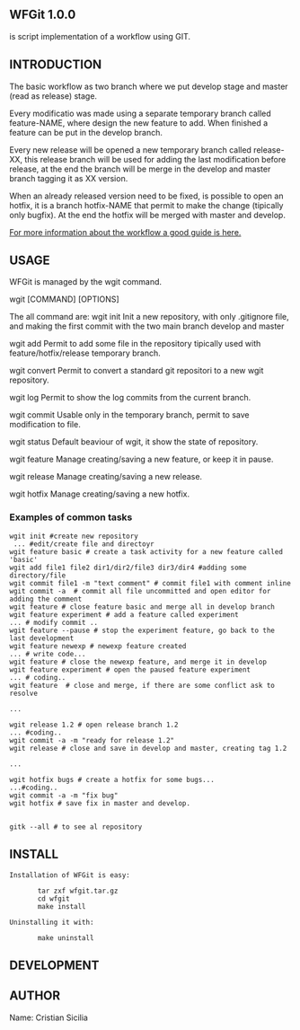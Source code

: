 
##                WFGit 1.0.0

is script implementation of a workflow using GIT.

##   INTRODUCTION

The basic workflow as two branch where we put develop stage
and master (read as release) stage.

Every modificatio was made using a separate temporary branch
called feature-NAME, where design the new feature to add.
When finished a feature can be put in the develop branch.

Every new release will be opened a new temporary branch
called release-XX, this release branch will be used for
adding the last modification before release, at the end
the branch will be merge in the develop and master branch
tagging it as XX version.

When an already released version need to be fixed, is
possible to open an hotfix, it is a branch hotfix-NAME
that permit to make the change (tipically only bugfix).
At the end the hotfix will be merged with master and develop.

[For more information about the workflow a good guide is here.](http://nvie.com/posts/a-successful-git-branching-model/)


##   USAGE
WFGit is managed by the wgit command.

wgit [COMMAND] [OPTIONS]

The all command are:
   wgit init        Init a new repository, with only .gitignore
                    file, and making the first commit with the
                    two main branch develop and master

   wgit add         Permit to add some file in the repository
                    tipically used with feature/hotfix/release
                    temporary branch.
                   
   wgit convert     Permit to convert a standard git repositori to 
                    a new wgit repository.

   wgit log         Permit to show the log commits from the current
                    branch.

   wgit commit      Usable only in the temporary branch, permit to save
                    modification to file.

   wgit status      Default beaviour of wgit, it show the state of repository.

   wgit feature     Manage creating/saving a new feature, or keep it in pause.

   wgit release     Manage creating/saving a new release.

   wgit hotfix      Manage creating/saving a new hotfix.


### Examples of common tasks


	wgit init #create new repository
	 ... #edit/create file and directoyr
	wgit feature basic # create a task activity for a new feature called 'basic'
	wgit add file1 file2 dir1/dir2/file3 dir3/dir4 #adding some directory/file
	wgit commit file1 -m "text comment" # commit file1 with comment inline
	wgit commit -a  # commit all file uncommitted and open editor for adding the comment
	wgit feature # close feature basic and merge all in develop branch
	wgit feature experiment # add a feature called experiment
	... # modify commit ..
	wgit feature --pause # stop the experiment feature, go back to the last development
	wgit feature newexp # newexp feature created
	... # write code...
	wgit feature # close the newexp feature, and merge it in develop
	wgit feature experiment # open the paused feature experiment
	... # coding..
	wgit feature  # close and merge, if there are some conflict ask to resolve

	...

	wgit release 1.2 # open release branch 1.2
	... #coding..
	wgit commit -a -m "ready for release 1.2"
	wgit release # close and save in develop and master, creating tag 1.2

	...

	wgit hotfix bugs # create a hotfix for some bugs...
	...#coding..
	wgit commit -a -m "fix bug"
	wgit hotfix # save fix in master and develop.


	gitk --all # to see al repository


##   INSTALL

	Installation of WFGit is easy:

           tar zxf wfgit.tar.gz
           cd wfgit
           make install

	Uninstalling it with:
     
           make uninstall


##   DEVELOPMENT




##   AUTHOR
Name:    Cristian Sicilia



